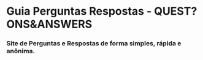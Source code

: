 # Guia Perguntas Respostas - QUEST?ONS&ANSWERS

### Site de Perguntas e Respostas de forma simples, rápida e anônima.
